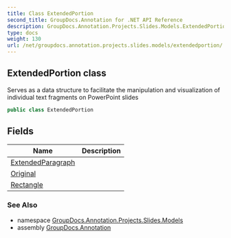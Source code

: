 ```yaml
---
title: Class ExtendedPortion
second_title: GroupDocs.Annotation for .NET API Reference
description: GroupDocs.Annotation.Projects.Slides.Models.ExtendedPortion class. Serves as a data structure to facilitate the manipulation and visualization of individual text fragments on PowerPoint slides
type: docs
weight: 130
url: /net/groupdocs.annotation.projects.slides.models/extendedportion/
---
```

## ExtendedPortion class

Serves as a data structure to facilitate the manipulation and visualization of individual text fragments on PowerPoint slides

```csharp
public class ExtendedPortion
```

## Fields

| Name | Description |
| --- | --- |
| [ExtendedParagraph](../../groupdocs.annotation.projects.slides.models/extendedportion/extendedparagraph/) |  |
| [Original](../../groupdocs.annotation.projects.slides.models/extendedportion/original/) |  |
| [Rectangle](../../groupdocs.annotation.projects.slides.models/extendedportion/rectangle/) |  |

### See Also

* namespace [GroupDocs.Annotation.Projects.Slides.Models](../../groupdocs.annotation.projects.slides.models/)
* assembly [GroupDocs.Annotation](../../)


